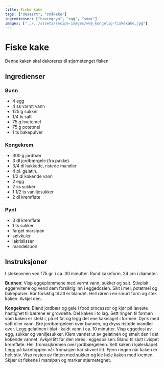 ```yaml
---
title: Fiske kake
tags: ["dessert", "småkake"]
ingredienser: ["havregryn", "egg", "smør"]
images: ["../../assets/recipe-images/web_kongelig-fiskekake.jpg"]
---
```


# Fiske kake

Denne kaken skal dekoreres til stjernetenget fisken

## Ingredienser

### Bunn

- 4 egg
- 4 ss varmt vann
- 125 g sukker
- 1/4 ts salt
- 75 g hvetemel
- 75 g potetmel
- 1 ts bakepulver

### Kongekrem

- 300 g jordbær
- 3 dl jordbærgele (fra pakke)
- 3/4 dl hakkede, ristede mandler
- 4 pl. gelatin.
- 1/2 dl kokende vann
- 2 egg
- 2 ss sukker
- 1 1/2 ts vaniljesukker
- 2 dl kremfløte

### Pynt

- 3 dl kremfløte
- 1 ts sukker
- farget marsipan
- sølvkuler
- lakrislisser
- mandelspon

## Instruksjoner

I stekeovnen ved 175 gr. i ca. 30 minutter. Rund kakeform, 24 cm i diameter.

**Bunnen:** Visp eggeplommene med varmt vann, sukker og salt. Stivpisk eggehvitene og vend dem forsiktig inn i eggedosien. Sikt i mel, potetmel og bakepulver. Rør forsiktig til atl er blandet. Hell røren i en smurt form og stek kaken. Avkjøl den.

**Kongekrem:** Bland jordbær og gele i food processor og kjør på laveste hastighet til bærene er grovdelte. Del kaken i to lag. Sett ringen til formen som kaken er stekt i, på et fat og legg det ene kakelaget i formen. Dynk med saft eller vann. Bre jordbærgeleen over bunnen, og dryss ristede mandler over. Legg gelatinen i bløt i kaldt vann i ca. 10 minutter. Visp eggedosi av egg, sukker og vaniljesukker. Klem vannet ut av gelatinen og smelt den i det kokende vannet. Avkjøl litt før den røres i eggedosisen. Bland til slutt i vispet kremfløte. Hell fromasjkremen over jordbærgeleen. Sett kaken i kjøleskapet. Legg på kaketoppen når fromasjen har stivnet litt. Fjern ringen når kaken er helt stiv. Visp resten av fløten med sukker og kle hele kaken med kremen. Skjær ut fiskene i marsipan og marker stjernetegnet.
